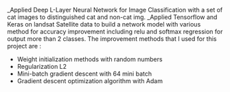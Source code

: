 _Applied Deep L-Layer Neural Network for Image Classification with a set of cat images to distinguished cat and non-cat img.
_Applied Tensorflow and Keras on landsat Satellite data to build a network model with various method for accuracy improvement including 
relu and softmax regression for output more than 2 classes. The improvement methods that I used for this project are :
- Weight initialization methods with random numbers
- Regularization L2
- Mini-batch gradient descent with 64 mini batch
- Gradient descent optimization algorithm with Adam
